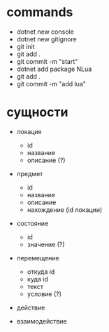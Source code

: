 # commands
* dotnet new console
* dotnet new gitignore
* git init
* git add .
* git commit -m "start"
* dotnet add package NLua
* git add .
* git commit -m "add lua"

# сущности
* локация
  * id
  * название
  * описание (?)

* предмет
  * id
  * название
  * описание
  * нахождение (id локации)

* состояние
  * id
  * значение (?)

* перемещение
  * откуда id
  * куда id
  * текст
  * условие (?)

* действие
* взаимодействие